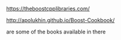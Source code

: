 https://theboostcpplibraries.com/




http://apolukhin.github.io/Boost-Cookbook/ 

are some of the books available in there
